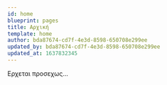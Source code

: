 ```yaml
---
id: home
blueprint: pages
title: Αρχική
template: home
author: bda87674-cd7f-4e3d-8598-650708e299ee
updated_by: bda87674-cd7f-4e3d-8598-650708e299ee
updated_at: 1637832345
---
```

Ερχεται προσεχως...